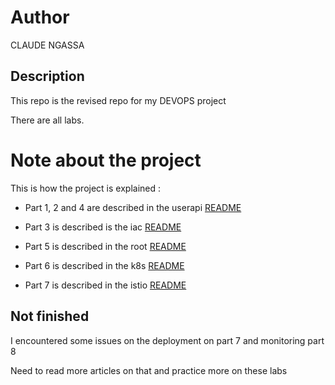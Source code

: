 # Author

CLAUDE NGASSA

## Description

This repo is the revised repo for my DEVOPS project

There are all labs. 

# Note about the project 

This is how the project is explained :

- Part 1, 2 and 4 are described in the userapi [README](https://github.com/eptec-lab/DEVOPS_FINAL/tree/main/userapi#part-1--create-a-web-application)

- Part 3 is described is the iac [README](https://github.com/eptec-lab/DEVOPS_FINAL/tree/main/iac#part-3--apply-iac-using-vagrant-gitlab-healthcheck-and-ansible)

- Part 5 is described in the root [README](https://github.com/eptec-lab/DEVOPS_FINAL#readme)

- Part 6 is described in the k8s [README](https://github.com/eptec-lab/DEVOPS_FINAL/blob/main/k8s/README.md)

- Part 7 is described in the istio [README](https://github.com/eptec-lab/DEVOPS_FINAL/blob/main/istio/README.md)

## Not finished

I encountered some issues on the deployment on part 7 and monitoring part 8 

Need to read more articles on that and practice more on these labs

